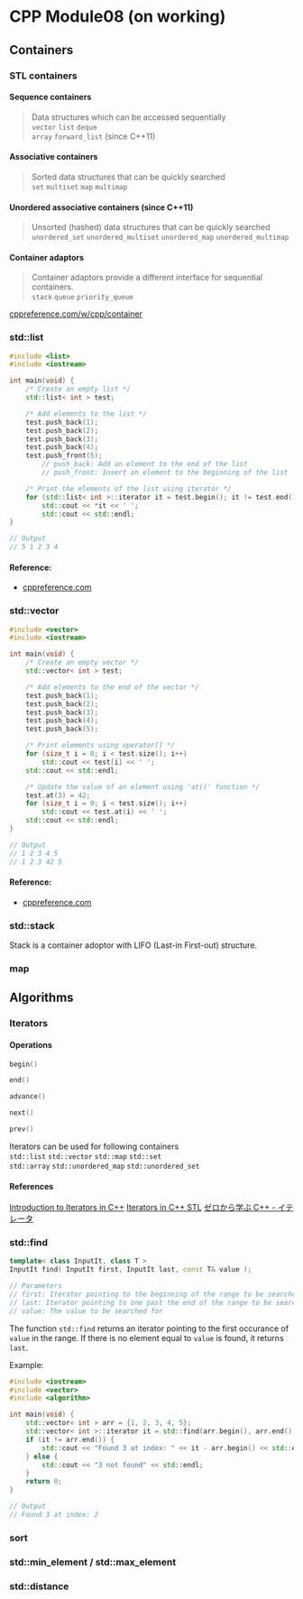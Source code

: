 # CPP Module08 (on working)

## Containers

### STL containers

#### Sequence containers  
> Data structures which can be accessed sequentially  
`vector` `list` `deque`  
`array` `forward_list` (since C++11)  

#### Associative containers 
> Sorted data structures that can be quickly searched  
`set` `multiset` `map` `multimap`  

#### Unordered associative containers (since C++11)
> Unsorted (hashed) data structures that can be quickly searched
`unordered_set` `unordered_multiset` `unordered_map` `unordered_multimap`

#### Container adaptors
> Container adaptors provide a different interface for sequential containers.   
`stack` `queue` `priority_queue`

[cppreference.com/w/cpp/container](https://en.cppreference.com/w/cpp/container)

### std::list

```cpp
#include <list>
#include <iostream>

int main(void) {
    /* Create an empty list */
	std::list< int > test;

    /* Add elements to the list */
	test.push_back(1);
	test.push_back(2);
	test.push_back(3);
	test.push_back(4);
	test.push_front(5);
        // push_back: Add an element to the end of the list
        // push_front: Insert an element to the beginning of the list

    /* Print the elements of the list using iterator */
	for (std::list< int >::iterator it = test.begin(); it != test.end(); ++it)
		std::cout << *it << ' ';
        std::cout << std::endl;
}

// Output
// 5 1 2 3 4 
```
#### Reference:
- [cppreference.com](https://en.cppreference.com/w/cpp/container/list)
  
### std::vector
```cpp
#include <vector>
#include <iostream>

int main(void) {
	/* Create an empty vector */
	std::vector< int > test;

	/* Add elements to the end of the vector */
	test.push_back(1);
	test.push_back(2);
	test.push_back(3);
	test.push_back(4);
	test.push_back(5);

	/* Print elements using operator[] */
	for (size_t i = 0; i < test.size(); i++)
		std::cout << test[i] << ' ';
	std::cout << std::endl;

	/* Update the value of an element using 'at()' function */
	test.at(3) = 42;
	for (size_t i = 0; i < test.size(); i++)
		std::cout << test.at(i) << ' ';
	std::cout << std::endl;
}

// Output
// 1 2 3 4 5 
// 1 2 3 42 5
```
#### Reference:
- [cppreference.com](https://en.cppreference.com/w/cpp/container/vector)

### std::stack
Stack is a container adoptor with LIFO (Last-in First-out) structure.

### map

## Algorithms
### Iterators
#### Operations
```cpp
begin()

end()

advance()

next()

prev()
```
Iterators can be used for following containers  
`std::list` `std::vector` `std::map` `std::set`  
`std::array` `std::unordered_map` `std::unordered_set`

#### References
[Introduction to Iterators in C++](https://www.geeksforgeeks.org/introduction-iterators-c/)
[Iterators in C++ STL](https://www.geeksforgeeks.org/iterators-c-stl/)
[ゼロから学ぶ C++ - イテレータ](https://rinatz.github.io/cpp-book/ch03-08-iterators/)

### std::find
```cpp
template< class InputIt, class T >
InputIt find( InputIt first, InputIt last, const T& value );

// Parameters
// first: Iterator pointing to the beginning of the range to be searched
// last: Iterator pointing to one past the end of the range to be searched
// value: The value to be searched for
```
The function `std::find` returns an iterator pointing to the first occurance of `value` in the range.
If there is no element equal to `value` is found, it returns `last`. 

Example:
```cpp
#include <iostream>
#include <vector>
#include <algorithm>

int main(void) {
    std::vector< int > arr = {1, 2, 3, 4, 5};
    std::vector< int >::iterator it = std::find(arr.begin(), arr.end(), 3);
    if (it != arr.end()) {
        std::cout << "Found 3 at index: " << it - arr.begin() << std::endl;
    } else {
        std::cout << "3 not found" << std::endl;
    }
    return 0;
}

// Output
// Found 3 at index: 2
```

### sort

### std::min_element / std::max_element

### std::distance
